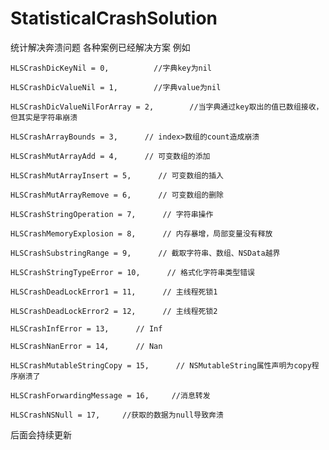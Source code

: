 # StatisticalCrashSolution
统计解决奔溃问题
各种案例已经解决方案
例如

    HLSCrashDicKeyNil = 0,          //字典key为nil
    
    HLSCrashDicValueNil = 1,        //字典value为nil
    
    HLSCrashDicValueNilForArray = 2,        //当字典通过key取出的值已数组接收，但其实是字符串崩溃
    
    HLSCrashArrayBounds = 3,      // index>数组的count造成崩溃
    
    HLSCrashMutArrayAdd = 4,      // 可变数组的添加
    
    HLSCrashMutArrayInsert = 5,      // 可变数组的插入
    
    HLSCrashMutArrayRemove = 6,      // 可变数组的删除
    
    HLSCrashStringOperation = 7,      // 字符串操作
    
    HLSCrashMemoryExplosion = 8,      // 内存暴增，局部变量没有释放
    
    HLSCrashSubstringRange = 9,      // 截取字符串、数组、NSData越界
    
    HLSCrashStringTypeError = 10,      // 格式化字符串类型错误
    
    HLSCrashDeadLockError1 = 11,      // 主线程死锁1
    
    HLSCrashDeadLockError2 = 12,      // 主线程死锁2
    
    HLSCrashInfError = 13,      // Inf
    
    HLSCrashNanError = 14,      // Nan
    
    HLSCrashMutableStringCopy = 15,      // NSMutableString属性声明为copy程序崩溃了
    
    HLSCrashForwardingMessage = 16,     //消息转发
    
    HLSCrashNSNull = 17,     //获取的数据为null导致奔溃
    
 后面会持续更新
